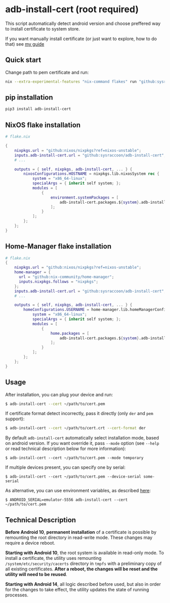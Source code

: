 # adb-install-cert (root required)

This script automatically detect android version and choose preffered way to install certificate to system store.

If you want manually install certificate (or just want to explore, how to do that) see [my guide](./guide/README.md)

## Quick start

Change path to pem certificate and run:

```sh
nix --extra-experimental-features "nix-command flakes" run "github:sysraccoon/adb-install-cert" -- --pem-cert ~/path/to/cert.pem
```

## pip installation

```sh
pip3 install adb-install-cert
```

## NixOS flake installation

```nix
# flake.nix

{
    nixpkgs.url = "github:nixos/nixpkgs?ref=nixos-unstable";
    inputs.adb-install-cert.url = "github:sysraccoon/adb-install-cert";
    # ...

    outputs = { self, nixpkgs, adb-install-cert, ... } {
        nixosConfigurations.HOSTNAME = nixpkgs.lib.nixosSystem rec {
            system = "x86_64-linux";
            specialArgs = { inherit self system; };
            modules = [
                {
                    environment.systemPackages = [
                        adb-install-cert.packages.${system}.adb-install-cert;
                    ];
                }
            ];
        };
    };
}
```

## Home-Manager flake installation

```nix
# flake.nix
{   
    nixpkgs.url = "github:nixos/nixpkgs?ref=nixos-unstable";
    home-manager = {
      url = "github:nix-community/home-manager";
      inputs.nixpkgs.follows = "nixpkgs";
    };
    inputs.adb-install-cert.url = "github:sysraccoon/adb-install-cert";
    # ...

    outputs = { self, nixpkgs, adb-install-cert, ... } {
        homeConfigurations.USERNAME = home-manager.lib.homeManagerConfiguration rec {
            system = "x86_64-linux";
            specialArgs = { inherit self system; };
            modules = [
                {
                    home.packages = [
                        adb-install-cert.packages.${system}.adb-install-cert;
                    ];
                }
            ];
        };
    };
}

```

## Usage

After installation, you can plug your device and run:

```sh
$ adb-install-cert --cert ~/path/to/cert.pem
```

If certificate format detect incorrectly, pass it directly (only `der` and `pem` support):
```sh
$ adb-install-cert --cert ~/path/to/cert.crt --cert-format der
```

By default `adb-install-cert` automatically select installation mode, based on android version.
If you want override it, pass `--mode` option (see `--help` or read technical description below for more information):
```
$ adb-install-cert --cert ~/path/to/cert.pem --mode temporary
```

If multiple devices present, you can specify one by serial:

```
$ adb-install-cert --cert ~/path/to/cert.pem --device-serial some-serial
```

As alternative, you can use environment variables, as described [here](https://github.com/openatx/adbutils?tab=readme-ov-file#environment):

```
$ ANDROID_SERIAL=emulator-5556 adb-install-cert --cert ~/path/to/cert.pem
```

## Technical Description

**Before Android 10**, **permanent installation** of a certificate is possible by remounting the root directory in read-write mode. These changes may require a device reboot.

**Starting with Android 10**, the root system is available in read-only mode. To install a certificate, the utility uses remounting `/system/etc/security/cacerts` directory in `tmpfs` with a preliminary copy of all existing certificates. **After a reboot, the changes will be reset and the utility will need to be reused**.

**Starting with Android 14**, all logic described before used, but also in order for the changes to take effect, the utility updates the state of running processes.
